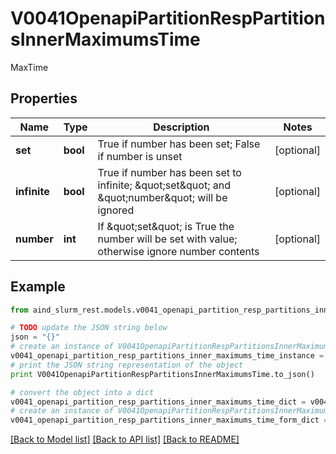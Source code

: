 # V0041OpenapiPartitionRespPartitionsInnerMaximumsTime

MaxTime

## Properties

Name | Type | Description | Notes
------------ | ------------- | ------------- | -------------
**set** | **bool** | True if number has been set; False if number is unset | [optional] 
**infinite** | **bool** | True if number has been set to infinite; \&quot;set\&quot; and \&quot;number\&quot; will be ignored | [optional] 
**number** | **int** | If \&quot;set\&quot; is True the number will be set with value; otherwise ignore number contents | [optional] 

## Example

```python
from aind_slurm_rest.models.v0041_openapi_partition_resp_partitions_inner_maximums_time import V0041OpenapiPartitionRespPartitionsInnerMaximumsTime

# TODO update the JSON string below
json = "{}"
# create an instance of V0041OpenapiPartitionRespPartitionsInnerMaximumsTime from a JSON string
v0041_openapi_partition_resp_partitions_inner_maximums_time_instance = V0041OpenapiPartitionRespPartitionsInnerMaximumsTime.from_json(json)
# print the JSON string representation of the object
print V0041OpenapiPartitionRespPartitionsInnerMaximumsTime.to_json()

# convert the object into a dict
v0041_openapi_partition_resp_partitions_inner_maximums_time_dict = v0041_openapi_partition_resp_partitions_inner_maximums_time_instance.to_dict()
# create an instance of V0041OpenapiPartitionRespPartitionsInnerMaximumsTime from a dict
v0041_openapi_partition_resp_partitions_inner_maximums_time_form_dict = v0041_openapi_partition_resp_partitions_inner_maximums_time.from_dict(v0041_openapi_partition_resp_partitions_inner_maximums_time_dict)
```
[[Back to Model list]](../README.md#documentation-for-models) [[Back to API list]](../README.md#documentation-for-api-endpoints) [[Back to README]](../README.md)


